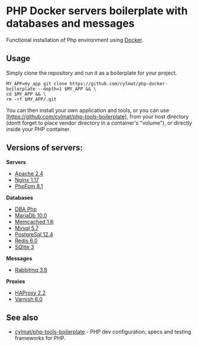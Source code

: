 PHP Docker servers boilerplate with databases and messages
===
Functional installation of Php environment using [Docker](https://www.docker.com).  

Usage
-----
Simply clone the repository and run it as a boilerplate for your project.
```
MY_APP=my_app git clone https://github.com/cylmat/php-docker-boilerplate --depth=1 $MY_APP && \
cd $MY_APP && \
rm -rf $MY_APP/.git
```
You can then install your own application and tools, or you can use [https://github.com/cylmat/php-tools-boilerplate], from your host directory (dontt forget to place vendor directory in a container's "volume"), or directly inside your PHP container.

Versions of servers:
---
**Servers**  
* [Apache 2.4](https://httpd.apache.org)
* [Nginx 1.17](https://www.nginx.com)
* [PhpFpm 8.1](https://www.php.net/manual/fr/install.fpm.php)

**Databases**  
* [DBA Php](https://www.oracle.com/database/berkeley-db/db.html)
* [MariaDb 10.0](https://mariadb.org)
* [Memcached 1.6](https://memcached.org)
* [Mysql 5.7](https://www.mysql.com)
* [PostgreSql 12.4](https://www.postgresql.org)
* [Redis 6.0](https://redis.io)
* [SQlite 3](https://www.sqlite.org)

**Messages**  
* [Rabbitmq 3.8](https://www.rabbitmq.com)

**Proxies**  
* [HAProxy 2.2](http://www.haproxy.org)
* [Varnish 6.0](https://varnish-cache.org)

## See also
* [cylmat/php-tools-boilerplate](https://github.com/cylmat/php-tools-boilerplate/) - PHP dev configuration, specs and testing frameworks for PHP.
